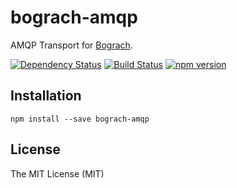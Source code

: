 # bograch-amqp

AMQP Transport for [Bograch](https://github.com/bograch/bograch).

[![Dependency Status](https://david-dm.org/bograch/bograch-amqp/status.svg?style=flat)](https://david-dm.org/bograch/bograch-amqp)
[![Build Status](https://travis-ci.org/bograch/bograch-amqp.svg?branch=master)](https://travis-ci.org/bograch/bograch-amqp)
[![npm version](https://badge.fury.io/js/bograch-amqp.svg)](http://badge.fury.io/js/bograch-amqp)


## Installation

```
npm install --save bograch-amqp
```


## License

The MIT License (MIT)
